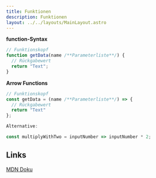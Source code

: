 ```yaml
---
title: Funktionen
description: Funktionen
layout: ../../layouts/MainLayout.astro
---
```


**function-Syntax**

```js
// Funktionskopf
function getData(name /**Parameterliste**/) {
  // Rückgabewert
  return "Text";
}
```

**Arrow Functions**

```js
// Funktionskopf
const getData = (name /**Parameterliste**/) => {
  // Rückgabewert
  return "Text"
};

Alternative:

const multiplyWithTwo = inputNumber => inputNumber * 2;
```

## Links

[MDN Doku](https://developer.mozilla.org/de/docs/Web/JavaScript/Guide/Functions)
